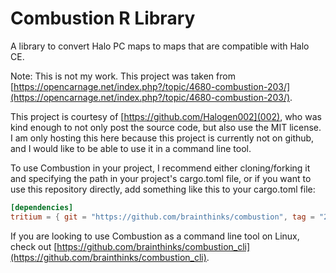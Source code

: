 # Combustion R Library

A library to convert Halo PC maps to maps that are compatible with Halo CE.

Note: This is not my work.  This project was taken from [https://opencarnage.net/index.php?/topic/4680-combustion-203/](https://opencarnage.net/index.php?/topic/4680-combustion-203/).

This project is courtesy of [https://github.com/Halogen002](002), who was kind enough to not only post the source code, but also use the MIT license.  I am only hosting this here because this project is currently not on github, and I would like to be able to use it in a command line tool.

To use Combustion in your project, I recommend either cloning/forking it and specifying the path in your project's cargo.toml file, or if you want to use this repository directly, add something like this to your cargo.toml file:

```toml
[dependencies]
tritium = { git = "https://github.com/brainthinks/combustion", tag = "2.0.3" }
```

If you are looking to use Combustion as a command line tool on Linux, check out [https://github.com/brainthinks/combustion_cli](https://github.com/brainthinks/combustion_cli).
